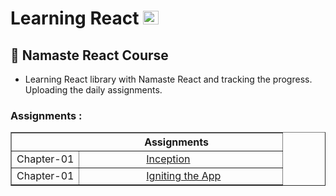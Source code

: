 # Learning React <a style="margin-right: 5px" href="https://reactjs.org/" target="_blank" rel="noreferrer"> <img src="https://cdn.jsdelivr.net/gh/devicons/devicon/icons/react/react-original.svg" alt="react" width="25" height="22"/> </a>

## 🚀 Namaste React Course


- Learning React library with Namaste React and tracking the progress. Uploading the daily assignments.

### Assignments : 

<table align="center" border >
    <tr>
        <th colspan="2">&nbsp;&nbsp;&nbsp;&nbsp;&nbsp;&nbsp;&nbsp;&nbsp;&nbsp;&nbsp;&nbsp;&nbsp;&nbsp;&nbsp;&nbsp;&nbsp;&nbsp;&nbsp;&nbsp;&nbsp;&nbsp;&nbsp;&nbsp;&nbsp;&nbsp;&nbsp;&nbsp;&nbsp;&nbsp; Assignments &nbsp; &nbsp; &nbsp; &nbsp;</th>
    </tr>
    <tr>
        <td>Chapter-01</td>
        <td>&nbsp;&nbsp;&nbsp;&nbsp;&nbsp;&nbsp;&nbsp;&nbsp;&nbsp;&nbsp;&nbsp;&nbsp;&nbsp;&nbsp;&nbsp;&nbsp;&nbsp;&nbsp;&nbsp;&nbsp;&nbsp;&nbsp;&nbsp;<a href="[https://github.com/Ghosh-95/Namaste-React/tree/bd4df2b8b612cb162b60740f32fcd818fa4ca6ec/01react](https://github.com/Ghosh-95/Namaste-React/tree/bd4df2b8b612cb162b60740f32fcd818fa4ca6ec/01react#readme)">Inception</a>&nbsp;&nbsp;&nbsp;&nbsp;&nbsp;&nbsp;&nbsp;&nbsp;&nbsp;&nbsp;&nbsp;&nbsp;&nbsp;&nbsp;&nbsp;&nbsp;&nbsp;&nbsp;&nbsp;&nbsp;&nbsp;</td>
    </tr>
    <tr>
        <td>Chapter-01</td>
        <td>&nbsp;&nbsp;&nbsp;&nbsp;&nbsp;&nbsp;&nbsp;&nbsp;&nbsp;&nbsp;&nbsp;&nbsp;&nbsp;&nbsp;&nbsp;&nbsp;&nbsp;&nbsp;&nbsp;&nbsp;&nbsp;&nbsp;&nbsp;<a href="https://github.com/Ghosh-95/Namaste-React/tree/main/02_Ignite-the-App#readme">Igniting the App</a>&nbsp;&nbsp;&nbsp;&nbsp;&nbsp;&nbsp;&nbsp;&nbsp;&nbsp;&nbsp;&nbsp;&nbsp;&nbsp;&nbsp;&nbsp;&nbsp;&nbsp;&nbsp;&nbsp;&nbsp;&nbsp;</td>
    </tr>
</table>
